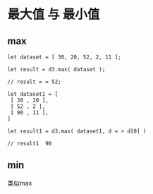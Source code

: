 # 最大值 与 最小值

## max

```tsx
let dataset = [ 30, 20, 52, 2, 11 ];

let result = d3.max( dataset );  

// result = = 52;

let dataset1 = [
 [ 30 , 20 ],
 [ 52 , 2 ],
 [ 90 , 11 ],
]

let result1 = d3.max( dataset1, d = > d[0] )

// result1  90

```

## min 

类似max

